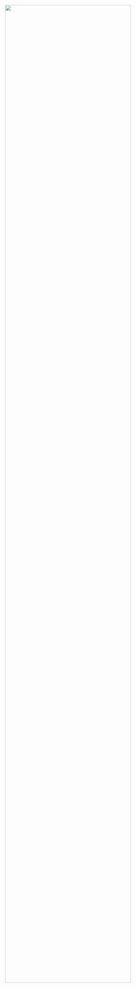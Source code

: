 <p align="center">
  <img src="https://github.com/Mixtre/Mixtre/assets/149194765/1006c2e5-bfb0-4875-8b13-683bab554e0d" height=auto width=90% />
</p>
